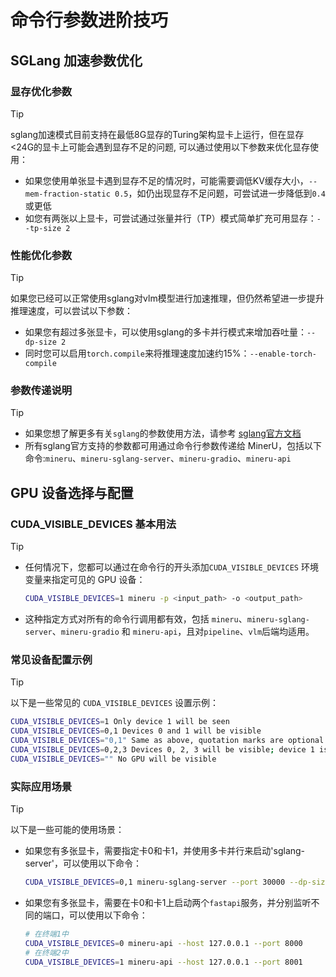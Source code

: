 # 命令行参数进阶技巧

## SGLang 加速参数优化

### 显存优化参数
> [!TIP]
> sglang加速模式目前支持在最低8G显存的Turing架构显卡上运行，但在显存<24G的显卡上可能会遇到显存不足的问题, 可以通过使用以下参数来优化显存使用：
> 
> - 如果您使用单张显卡遇到显存不足的情况时，可能需要调低KV缓存大小，`--mem-fraction-static 0.5`，如仍出现显存不足问题，可尝试进一步降低到`0.4`或更低
> - 如您有两张以上显卡，可尝试通过张量并行（TP）模式简单扩充可用显存：`--tp-size 2`

### 性能优化参数
> [!TIP]
> 如果您已经可以正常使用sglang对vlm模型进行加速推理，但仍然希望进一步提升推理速度，可以尝试以下参数：
> 
> - 如果您有超过多张显卡，可以使用sglang的多卡并行模式来增加吞吐量：`--dp-size 2`
> - 同时您可以启用`torch.compile`来将推理速度加速约15%：`--enable-torch-compile`

### 参数传递说明
> [!TIP]
> - 如果您想了解更多有关`sglang`的参数使用方法，请参考 [sglang官方文档](https://docs.sglang.ai/backend/server_arguments.html#common-launch-commands)
> - 所有sglang官方支持的参数都可用通过命令行参数传递给 MinerU，包括以下命令:`mineru`、`mineru-sglang-server`、`mineru-gradio`、`mineru-api`

## GPU 设备选择与配置

### CUDA_VISIBLE_DEVICES 基本用法
> [!TIP]
> - 任何情况下，您都可以通过在命令行的开头添加`CUDA_VISIBLE_DEVICES` 环境变量来指定可见的 GPU 设备：
>   ```bash
>   CUDA_VISIBLE_DEVICES=1 mineru -p <input_path> -o <output_path>
>   ```
> - 这种指定方式对所有的命令行调用都有效，包括 `mineru`、`mineru-sglang-server`、`mineru-gradio` 和 `mineru-api`，且对`pipeline`、`vlm`后端均适用。

### 常见设备配置示例
> [!TIP]
> 以下是一些常见的 `CUDA_VISIBLE_DEVICES` 设置示例：
>   ```bash
>   CUDA_VISIBLE_DEVICES=1 Only device 1 will be seen
>   CUDA_VISIBLE_DEVICES=0,1 Devices 0 and 1 will be visible
>   CUDA_VISIBLE_DEVICES="0,1" Same as above, quotation marks are optional
>   CUDA_VISIBLE_DEVICES=0,2,3 Devices 0, 2, 3 will be visible; device 1 is masked
>   CUDA_VISIBLE_DEVICES="" No GPU will be visible
>   ```

### 实际应用场景

> [!TIP]
> 以下是一些可能的使用场景：
> - 如果您有多张显卡，需要指定卡0和卡1，并使用多卡并行来启动'sglang-server'，可以使用以下命令： 
>   ```bash
>   CUDA_VISIBLE_DEVICES=0,1 mineru-sglang-server --port 30000 --dp-size 2
>   ```
> - 如果您有多张显卡，需要在卡0和卡1上启动两个`fastapi`服务，并分别监听不同的端口，可以使用以下命令： 
>   ```bash
>   # 在终端1中
>   CUDA_VISIBLE_DEVICES=0 mineru-api --host 127.0.0.1 --port 8000
>   # 在终端2中
>   CUDA_VISIBLE_DEVICES=1 mineru-api --host 127.0.0.1 --port 8001
>   ```

